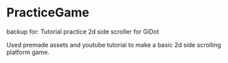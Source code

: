 # PracticeGame
 backup for: Tutorial practice 2d side scroller for GiDot

 Used premade assets and youtube tutorial to make a basic 2d side scrolling platform game. 
